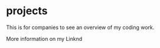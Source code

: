 # projects
This is for companies to see an overview of my coding work. 

More information on my Linknd
